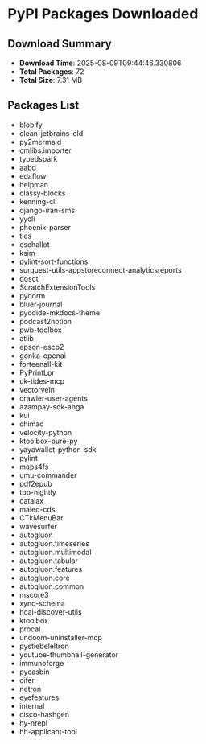 # PyPI Packages Downloaded

## Download Summary
- **Download Time**: 2025-08-09T09:44:46.330806
- **Total Packages**: 72
- **Total Size**: 7.31 MB

## Packages List
- blobify
- clean-jetbrains-old
- py2mermaid
- cmlibs.importer
- typedspark
- aabd
- edaflow
- helpman
- classy-blocks
- kenning-cli
- django-iran-sms
- yycli
- phoenix-parser
- ties
- eschallot
- ksim
- pylint-sort-functions
- surquest-utils-appstoreconnect-analyticsreports
- dosctl
- ScratchExtensionTools
- pydorm
- bluer-journal
- pyodide-mkdocs-theme
- podcast2notion
- pwb-toolbox
- atlib
- epson-escp2
- gonka-openai
- forteenall-kit
- PyPrintLpr
- uk-tides-mcp
- vectorvein
- crawler-user-agents
- azampay-sdk-anga
- kui
- chimac
- velocity-python
- ktoolbox-pure-py
- yayawallet-python-sdk
- pylint
- maps4fs
- umu-commander
- pdf2epub
- tbp-nightly
- catalax
- maleo-cds
- CTkMenuBar
- wavesurfer
- autogluon
- autogluon.timeseries
- autogluon.multimodal
- autogluon.tabular
- autogluon.features
- autogluon.core
- autogluon.common
- mscore3
- xync-schema
- hcai-discover-utils
- ktoolbox
- procal
- undoom-uninstaller-mcp
- pystiebeleltron
- youtube-thumbnail-generator
- immunoforge
- pycasbin
- cifer
- netron
- eyefeatures
- internal
- cisco-hashgen
- hy-nrepl
- hh-applicant-tool

